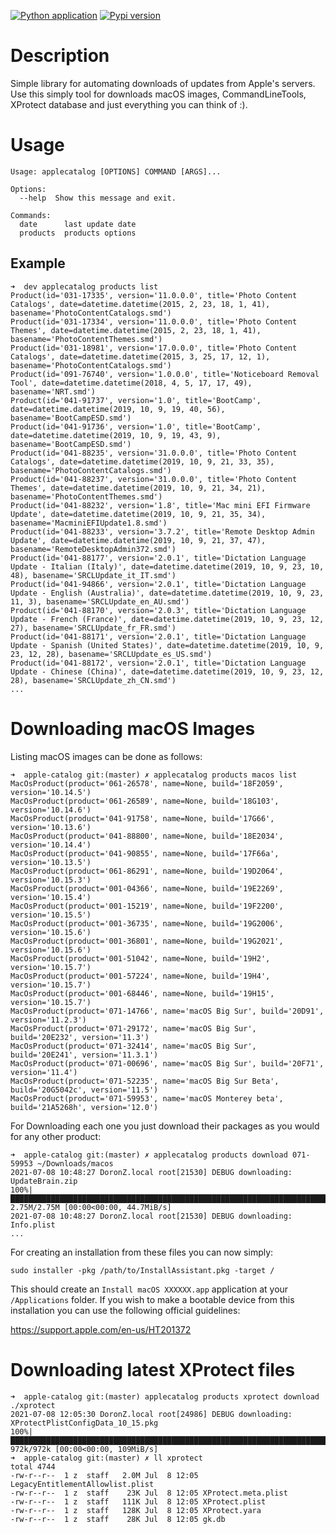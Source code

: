 [![Python application](https://github.com/doronz88/applecatalog/workflows/Python%20application/badge.svg)](https://github.com/doronz88/applecatalog/actions/workflows/python-app.yml "Python application action")
[![Pypi version](https://img.shields.io/pypi/v/applecatalog.svg)](https://pypi.org/project/applecatalog/ "PyPi package")

# Description

Simple library for automating downloads of updates from Apple's servers. Use this simply tool for downloads macOS
images, CommandLineTools, XProtect database and just everything you can think of :).

# Usage

```
Usage: applecatalog [OPTIONS] COMMAND [ARGS]...

Options:
  --help  Show this message and exit.

Commands:
  date      last update date
  products  products options
```

## Example

```
➜  dev applecatalog products list
Product(id='031-17335', version='11.0.0.0', title='Photo Content Catalogs', date=datetime.datetime(2015, 2, 23, 18, 1, 41), basename='PhotoContentCatalogs.smd')
Product(id='031-17334', version='11.0.0.0', title='Photo Content Themes', date=datetime.datetime(2015, 2, 23, 18, 1, 41), basename='PhotoContentThemes.smd')
Product(id='031-18981', version='17.0.0.0', title='Photo Content Catalogs', date=datetime.datetime(2015, 3, 25, 17, 12, 1), basename='PhotoContentCatalogs.smd')
Product(id='091-76740', version='1.0.0.0', title='Noticeboard Removal Tool', date=datetime.datetime(2018, 4, 5, 17, 17, 49), basename='NRT.smd')
Product(id='041-91737', version='1.0', title='BootCamp', date=datetime.datetime(2019, 10, 9, 19, 40, 56), basename='BootCampESD.smd')
Product(id='041-91736', version='1.0', title='BootCamp', date=datetime.datetime(2019, 10, 9, 19, 43, 9), basename='BootCampESD.smd')
Product(id='041-88235', version='31.0.0.0', title='Photo Content Catalogs', date=datetime.datetime(2019, 10, 9, 21, 33, 35), basename='PhotoContentCatalogs.smd')
Product(id='041-88237', version='31.0.0.0', title='Photo Content Themes', date=datetime.datetime(2019, 10, 9, 21, 34, 21), basename='PhotoContentThemes.smd')
Product(id='041-88232', version='1.8', title='Mac mini EFI Firmware Update', date=datetime.datetime(2019, 10, 9, 21, 35, 34), basename='MacminiEFIUpdate1.8.smd')
Product(id='041-88233', version='3.7.2', title='Remote Desktop Admin Update', date=datetime.datetime(2019, 10, 9, 21, 37, 47), basename='RemoteDesktopAdmin372.smd')
Product(id='041-88177', version='2.0.1', title='Dictation Language Update - Italian (Italy)', date=datetime.datetime(2019, 10, 9, 23, 10, 48), basename='SRCLUpdate_it_IT.smd')
Product(id='041-94866', version='2.0.1', title='Dictation Language Update - English (Australia)', date=datetime.datetime(2019, 10, 9, 23, 11, 3), basename='SRCLUpdate_en_AU.smd')
Product(id='041-88170', version='2.0.3', title='Dictation Language Update - French (France)', date=datetime.datetime(2019, 10, 9, 23, 12, 27), basename='SRCLUpdate_fr_FR.smd')
Product(id='041-88171', version='2.0.1', title='Dictation Language Update - Spanish (United States)', date=datetime.datetime(2019, 10, 9, 23, 12, 28), basename='SRCLUpdate_es_US.smd')
Product(id='041-88172', version='2.0.1', title='Dictation Language Update - Chinese (China)', date=datetime.datetime(2019, 10, 9, 23, 12, 28), basename='SRCLUpdate_zh_CN.smd')
...
```

# Downloading macOS Images

Listing macOS images can be done as follows:

```
➜  apple-catalog git:(master) ✗ applecatalog products macos list
MacOsProduct(product='061-26578', name=None, build='18F2059', version='10.14.5')
MacOsProduct(product='061-26589', name=None, build='18G103', version='10.14.6')
MacOsProduct(product='041-91758', name=None, build='17G66', version='10.13.6')
MacOsProduct(product='041-88800', name=None, build='18E2034', version='10.14.4')
MacOsProduct(product='041-90855', name=None, build='17F66a', version='10.13.5')
MacOsProduct(product='061-86291', name=None, build='19D2064', version='10.15.3')
MacOsProduct(product='001-04366', name=None, build='19E2269', version='10.15.4')
MacOsProduct(product='001-15219', name=None, build='19F2200', version='10.15.5')
MacOsProduct(product='001-36735', name=None, build='19G2006', version='10.15.6')
MacOsProduct(product='001-36801', name=None, build='19G2021', version='10.15.6')
MacOsProduct(product='001-51042', name=None, build='19H2', version='10.15.7')
MacOsProduct(product='001-57224', name=None, build='19H4', version='10.15.7')
MacOsProduct(product='001-68446', name=None, build='19H15', version='10.15.7')
MacOsProduct(product='071-14766', name='macOS Big Sur', build='20D91', version='11.2.3')
MacOsProduct(product='071-29172', name='macOS Big Sur', build='20E232', version='11.3')
MacOsProduct(product='071-32414', name='macOS Big Sur', build='20E241', version='11.3.1')
MacOsProduct(product='071-00696', name='macOS Big Sur', build='20F71', version='11.4')
MacOsProduct(product='071-52235', name='macOS Big Sur Beta', build='20G5042c', version='11.5')
MacOsProduct(product='071-59953', name='macOS Monterey beta', build='21A5268h', version='12.0')
```

For Downloading each one you just download their packages as you would for any other product:

```
➜  apple-catalog git:(master) ✗ applecatalog products download 071-59953 ~/Downloads/macos
2021-07-08 10:48:27 DoronZ.local root[21530] DEBUG downloading: UpdateBrain.zip
100%|██████████████████████████████████████████████████████████████████████████████████████████| 2.75M/2.75M [00:00<00:00, 44.7MiB/s]
2021-07-08 10:48:27 DoronZ.local root[21530] DEBUG downloading: Info.plist
...
```

For creating an installation from these files you can now simply:

```shell
sudo installer -pkg /path/to/InstallAssistant.pkg -target /
```

This should create an `Install macOS XXXXXX.app` application at your `/Applications` folder. If you wish to make a
bootable device from this installation you can use the following official guidelines:

https://support.apple.com/en-us/HT201372

# Downloading latest XProtect files

```
➜  apple-catalog git:(master) applecatalog products xprotect download ./xprotect
2021-07-08 12:05:30 DoronZ.local root[24986] DEBUG downloading: XProtectPlistConfigData_10_15.pkg
100%|█████████████████████████████████████████████████████████████████████████████████████████████| 972k/972k [00:00<00:00, 109MiB/s]
➜  apple-catalog git:(master) ✗ ll xprotect
total 4744
-rw-r--r--  1 z  staff   2.0M Jul  8 12:05 LegacyEntitlementAllowlist.plist
-rw-r--r--  1 z  staff    23K Jul  8 12:05 XProtect.meta.plist
-rw-r--r--  1 z  staff   111K Jul  8 12:05 XProtect.plist
-rw-r--r--  1 z  staff   128K Jul  8 12:05 XProtect.yara
-rw-r--r--  1 z  staff    28K Jul  8 12:05 gk.db
```
